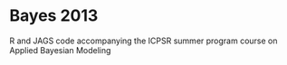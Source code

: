 Bayes 2013
=========

R and JAGS code accompanying the ICPSR summer program course on Applied Bayesian Modeling
